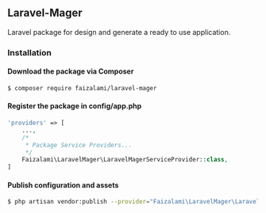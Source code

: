 ## Laravel-Mager

Laravel package for design and generate a ready to use application.

### Installation

#### Download the package via Composer
```bash
$ composer require faizalami/laravel-mager
```

#### Register the package in config/app.php
```php
'providers' => [
    ...,
    /*
     * Package Service Providers...
     */
    Faizalami\LaravelMager\LaravelMagerServiceProvider::class,
]
```

#### Publish configuration and assets
```bash
$ php artisan vendor:publish --provider="Faizalami\LaravelMager\LaravelMagerServiceProvider"
```
